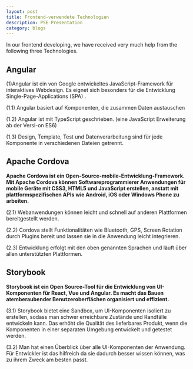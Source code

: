 ```yaml
---
layout: post
title: Frontend-verwendete Technologien
description: PSE Presentation
category: blogs
---
```


In our frontend developing, we have received very much help from the following three Technologies.

## Angular

(1)Angular ist ein von Google entwickeltes JavaScript-Framework für interaktives Webdesign. Es eignet sich besonders für die Entwicklung Single-Page-Applications (SPA) . 

(1.1) Angular basiert auf Komponenten, die zusammen Daten austauschen 

(1.2) Angular ist mit TypeScript geschrieben. (eine JavaScript Erweiterung ab der Versi-on ES6) 

(1.3) Design, Template, Test und Datenverarbeitung sind für jede Komponente in verschiedenen Dateien getrennt.


## Apache Cordova
**Apache Cordova ist ein Open-Source-mobile-Entwicklung-Framework. Mit Apache Cordova können Softwareprogrammierer Anwendungen für mobile Geräte mit CSS3, HTML5 und JavaScript erstellen, anstatt mit plattformspezifischen APIs wie Android, iOS oder Windows Phone zu arbeiten.**

(2.1) Webanwendungen können leicht und schnell auf anderen Plattformen bereitgestellt werden. 

(2.2) Cordova stellt Funktionalitäten wie Bluetooth, GPS, Screen Rotation durch Plugins bereit und lassen sie in die Anwendung leicht integrieren. 

(2.3) Entwicklung erfolgt mit den oben genannten Sprachen und läuft über allen unterstützten Plattformen.

## Storybook
**Storybook ist ein Open Source-Tool für die Entwicklung von UI-Komponenten für React, Vue und Angular. Es macht das Bauen atemberaubender Benutzeroberflächen organisiert und effizient.**

(3.1) Storybook bietet eine Sandbox, um UI-Komponenten isoliert zu erstellen, sodass man schwer erreichbare Zustände und Randfälle entwickeln kann. Das erhöht die Qualität des lieferbares Produkt, wenn die Komponenten in einer separaten Umgebung entwickelt und getestet werden. 

(3.2) Man hat einen Überblick über alle UI-Komponenten der Anwendung. Für Entwickler ist das hilfreich da sie dadurch besser wissen können, was zu ihrem Zweck am besten passt.
